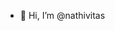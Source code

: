 - 👋 Hi, I’m @nathivitas


<!---
nathivitas/nathivitas is a ✨ special ✨ repository because its `README.md` (this file) appears on your GitHub profile.
You can click the Preview link to take a look at your changes.
--->

